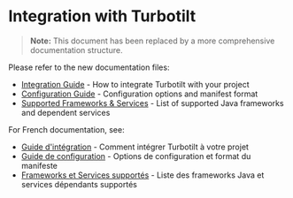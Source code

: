 # Integration with Turbotilt

> **Note:** This document has been replaced by a more comprehensive documentation structure.

Please refer to the new documentation files:

- [Integration Guide](./docs/integration.md) - How to integrate Turbotilt with your project
- [Configuration Guide](./docs/configuration.md) - Configuration options and manifest format
- [Supported Frameworks & Services](./docs/supported.md) - List of supported Java frameworks and dependent services

For French documentation, see:

- [Guide d'intégration](./docs/integration.fr.md) - Comment intégrer Turbotilt à votre projet
- [Guide de configuration](./docs/configuration.fr.md) - Options de configuration et format du manifeste
- [Frameworks et Services supportés](./docs/supported.fr.md) - Liste des frameworks Java et services dépendants supportés
